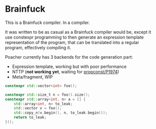 # Brainfuck

This is a Brainfuck compiler. In a compiler.

It was written to be as casual as a Brainfuck compiler would be, except it use
constexpr programming to then generate an expression template representation of
the program, that can be translated into a regular program, effectively
compiling it.

Poacher currently has 3 backends for the code generation part:
- Expression template, working but with poor performance
- NTTP (**not working yet**, waiting for
[propconst/P1974](https://wg21.link/P1974))
- Meta/fragment, WIP

```cpp
constexpr std::vector<int> foo();

constexpr std::size_t n = foo().size();
constexpr std::array<int, n> a = [] {
    std::array<int, n> to_leak;
    std::vector v = foo();
    std::copy_n(v.begin(), n, to_leak.begin());
    return to_leak;
}();
```
